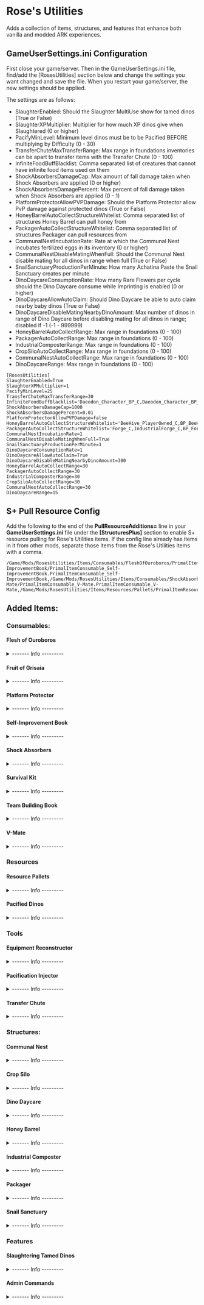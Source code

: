 # Rose's Utilities
Adds a collection of items, structures, and features that enhance both vanilla and modded ARK experiences.

## GameUserSettings.ini Configuration
First close your game/server. Then in the GameUserSettings.ini file, find/add the [RosesUtilities] section below and change the settings you want changed and save the file. When you restart your game/server, the new settings should be applied.

The settings are as follows:
- SlaughterEnabled: Should the Slaughter MultiUse show for tamed dinos (True or False)
- SlaughterXPMultiplier: Multiplier for how much XP dinos give when Slaughtered (0 or higher)
- PacifyMinLevel: Minimum level dinos must be to be Pacified BEFORE multiplying by Difficulty (0 - 30)
- TransferChuteMaxTransferRange: Max range in foundations inventories can be apart to transfer items with the Transfer Chute (0 - 100)
- InfiniteFoodBuffBlacklist: Comma separated list of creatures that cannot have infinite food items used on them
- ShockAbsorbersDamageCap: Max amount of fall damage taken when Shock Absorbers are applied (0 or higher)
- ShockAbsorbersDamagePercent: Max percent of fall damage taken when Shock Absorbers are applied (0 - 1)
- PlatformProtectorAllowPVPDamage: Should the Platform Protector allow PvP damage against protected dinos (True or False)
- HoneyBarrelAutoCollectStructureWhitelist: Comma separated list of structures Honey Barrel can pull honey from
- PackagerAutoCollectStructureWhitelist: Comma separated list of structures Packager can pull resources from
- CommunalNestIncubationRate: Rate at which the Communal Nest incubates fertilized eggs in its inventory (0 or higher)
- CommunalNestDisableMatingWhenFull: Should the Communal Nest disable mating for all dinos in range when full (True or False)
- SnailSanctuaryProductionPerMinute: How many Achatina Paste the Snail Sanctuary creates per minute
- DinoDaycareConsumptionRate: How many Rare Flowers per cycle should the Dino Daycare consume while Imprinting is enabled (0 or higher)
- DinoDaycareAllowAutoClaim: Should Dino Daycare be able to auto claim nearby baby dinos (True or False)
- DinoDaycareDisableMatingNearbyDinoAmount: Max number of dinos in range of Dino Daycare before disabling mating for all dinos in range; disabled if -1 (-1 - 999999)
- HoneyBarrelAutoCollectRange: Max range in foundations (0 - 100)
- PackagerAutoCollectRange: Max range in foundations (0 - 100)
- IndustrialComposterRange: Max range in foundations (0 - 100)
- CropSiloAutoCollectRange: Max range in foundations (0 - 100)
- CommunalNestAutoCollectRange: Max range in foundations (0 - 100)
- DinoDaycareRange: Max range in foundations (0 - 100)

```
[RosesUtilities]
SlaughterEnabled=True
SlaughterXPMultiplier=1
PacifyMinLevel=25
TransferChuteMaxTransferRange=30
InfiniteFoodBuffBlacklist='Daeodon_Character_BP_C,Daeodon_Character_BP_Eden_C'
ShockAbsorbersDamageCap=1000
ShockAbsorbersDamagePercent=0.01
PlatformProtectorAllowPVPDamage=false
HoneyBarrelAutoCollectStructureWhitelist='BeeHive_PlayerOwned_C,BP_BeeHivePlus_C'
PackagerAutoCollectStructureWhitelist='Forge_C,IndustrialForge_C,BP_ForgePlus_C,BP_IndustrialForgePlus_C,BP_TekForge_C'
CommunalNestIncubationRate=1
CommunalNestDisableMatingWhenFull=True
SnailSanctuaryProductionPerMinute=1
DinoDaycareConsumptionRate=1
DinoDaycareAllowAutoClaim=True
DinoDaycareDisableMatingNearbyDinoAmount=300
HoneyBarrelAutoCollectRange=30
PackagerAutoCollectRange=30
IndustrialComposterRange=30
CropSiloAutoCollectRange=30
CommunalNestAutoCollectRange=30
DinoDaycareRange=15
```

## S+ Pull Resource Config
Add the following to the end of the **PullResourceAdditions=** line in your **GameUserSettings.ini** file under the **\[StructuresPlus\]** section to enable S+ resource pulling for Rose's Utilities items. If the config line already has items in it from other mods, separate those items from the Rose's Utilities items with a comma.

```
/Game/Mods/RosesUtilities/Items/Consumables/FleshOfOuroboros/PrimalItemConsumable_FleshOfOuroboros.PrimalItemConsumable_FleshOfOuroboros,/Game/Mods/RosesUtilities/Items/Consumables/FruitOfGrisaia/PrimalItemConsumable_FruitOfGrisaia.PrimalItemConsumable_FruitOfGrisaia,/Game/Mods/RosesUtilities/Items/Consumables/PlatformProtector/PrimalItemConsumable_PlatformProtector.PrimalItemConsumable_PlatformProtector,/Game/Mods/RosesUtilities/Items/Consumables/Self-ImprovementBook/PrimalItemConsumable_Self-ImprovementBook.PrimalItemConsumable_Self-ImprovementBook,/Game/Mods/RosesUtilities/Items/Consumables/ShockAbsorbers/PrimalItemConsumable_ShockAbsorbers.PrimalItemConsumable_ShockAbsorbers,/Game/Mods/RosesUtilities/Items/Consumables/SurvivalKit/PrimalItemConsumable_SurvivalKit.PrimalItemConsumable_SurvivalKit,/Game/Mods/RosesUtilities/Items/Consumables/TeamBuildingBook/PrimalItemConsumable_TeamBuildingBook.PrimalItemConsumable_TeamBuildingBook,/Game/Mods/RosesUtilities/Items/Consumables/V-Mate/PrimalItemConsumable_V-Mate.PrimalItemConsumable_V-Mate,/Game/Mods/RosesUtilities/Items/Resources/Pallets/PrimalItemResourcePallet_MetalIngot.PrimalItemResourcePallet_MetalIngot,/Game/Mods/RosesUtilities/Items/Resources/Pallets/PrimalItemResourcePallet_ScrapMetalIngot.PrimalItemResourcePallet_ScrapMetalIngot,/Game/Mods/RosesUtilities/Items/Resources/Pallets/PrimalItemResourcePallet_Crystal.PrimalItemResourcePallet_Crystal,/Game/Mods/RosesUtilities/Items/Resources/Pallets/PrimalItemResourcePallet_Wood.PrimalItemResourcePallet_Wood,/Game/Mods/RosesUtilities/Items/Resources/Pallets/PrimalItemResourcePallet_FungalWood.PrimalItemResourcePallet_FungalWood,/Game/Mods/RosesUtilities/Items/Resources/Pallets/PrimalItemResourcePallet_CorruptedWood.PrimalItemResourcePallet_CorruptedWood,/Game/Mods/RosesUtilities/Items/Resources/Pallets/PrimalItemResourcePallet_Stone.PrimalItemResourcePallet_Stone,/Game/Mods/RosesUtilities/Items/Resources/Pallets/PrimalItemResourcePallet_Obsidian.PrimalItemResourcePallet_Obsidian,/Game/Mods/RosesUtilities/Items/Resources/Pallets/PrimalItemResourcePallet_ElementShard.PrimalItemResourcePallet_ElementShard,/Game/Mods/RosesUtilities/Items/Resources/Pallets/PrimalItemResourcePallet_Flint.PrimalItemResourcePallet_Flint,/Game/Mods/RosesUtilities/Items/Resources/Pallets/PrimalItemResourcePallet_Charcoal.PrimalItemResourcePallet_Charcoal,/Game/Mods/RosesUtilities/Items/Resources/Pallets/PrimalItemResourcePallet_GreenGem.PrimalItemResourcePallet_GreenGem,/Game/Mods/RosesUtilities/Items/Resources/Pallets/PrimalItemResourcePallet_BlueGem.PrimalItemResourcePallet_BlueGem,/Game/Mods/RosesUtilities/Items/Resources/Pallets/PrimalItemResourcePallet_RedGem.PrimalItemResourcePallet_RedGem,/Game/Mods/RosesUtilities/Items/Resources/Pallets/PrimalItemResourcePallet_ElementOre.PrimalItemResourcePallet_ElementOre,/Game/Mods/RosesUtilities/Items/Resources/PacifiedDinos/PrimalItemResource_PacifiedDino_Achatina.PrimalItemResource_PacifiedDino_Achatina,/Game/Mods/RosesUtilities/Items/Resources/PacifiedDinos/PrimalItemResource_PacifiedDino_DungBeetle.PrimalItemResource_PacifiedDino_DungBeetle,/Game/Mods/RosesUtilities/Items/Resources/PacifiedDinos/PrimalItemResource_PacifiedDino_Iguanodon.PrimalItemResource_PacifiedDino_Iguanodon,/Game/Mods/RosesUtilities/Items/Resources/PacifiedDinos/PrimalItemResource_PacifiedDino_Oviraptor.PrimalItemResource_PacifiedDino_Oviraptor,/Game/Mods/RosesUtilities/Items/Resources/PacifiedDinos/PrimalItemResource_PacifiedDino_Procoptodon.PrimalItemResource_PacifiedDino_Procoptodon,/Game/Mods/RosesUtilities/Items/Resources/PacifiedDinos/PrimalItemResource_PacifiedDino_RollRat.PrimalItemResource_PacifiedDino_RollRat
```
	
## Added Items:
### Consumables:
#### Flesh of Ouroboros
<details><summary>------- Info ---------</summary>

A cursed meat, or a savory sirloin?

Any omnivore or carnivore that consumes this food will have its hunger forever sated; only possible through element infusion and professional seasoning.

*100% grass-fed eternal snake-dragon*

```
cheat giveitem "Blueprint'/Game/Mods/RosesUtilities/Items/Consumables/FleshOfOuroboros/PrimalItemConsumable_FleshOfOuroboros.PrimalItemConsumable_FleshOfOuroboros'" 1 0 false
```
</details>

#### Fruit of Grisaia
<details><summary>------- Info ---------</summary>

A forbidden fruit, or a delicious treat?

Any herbivore that consumes this food will have its hunger forever sated; only possible through element infusion and locally sourced produce.

*100% gluten free...ish*

```
cheat giveitem "Blueprint'/Game/Mods/RosesUtilities/Items/Consumables/FruitOfGrisaia/PrimalItemConsumable_FruitOfGrisaia.PrimalItemConsumable_FruitOfGrisaia'" 1 0 false
```
</details>

#### Platform Protector
<details><summary>------- Info ---------</summary>

Like a pocket protector, but for giant dinos carrying giant structures!

When toggled on, the Platform Protector creates an immobilizing forcefield around the using dino that negates all damage and aggression from the outside.

It should be noted that the forcefield only protects the dino, and not any of the structures (or creatures) it's carrying.

*Great for staying safe, and for building!*

```
cheat giveitem "Blueprint'/Game/Mods/RosesUtilities/Items/Consumables/PlatformProtector/PrimalItemConsumable_PlatformProtector.PrimalItemConsumable_PlatformProtector'" 1 0 false
```
</details>

#### Self-Improvement Book
<details><summary>------- Info ---------</summary>

For when you definitely didn't mean to increase Food instead of Health.

This guide to rediscovering yourself will help any dino go back to square one and improve themselves in new and better-planned out ways!

*Recommended for readers with a reading level of 3 or lower*

```
cheat giveitem "Blueprint'/Game/Mods/RosesUtilities/Items/Consumables/Self-ImprovementBook/PrimalItemConsumable_Self-ImprovementBook.PrimalItemConsumable_Self-ImprovementBook'" 1 0 false
```
</details>

#### Shock Absorbers
<details><summary>------- Info ---------</summary>

Fall damage is for those who lack imagination!

With a lot of cushioning, a bit of bracing, and a not-insignificant amount of finger crossing, your dinos will never have to fear meeting the ground again! 

*Not approved for human use*

```
cheat giveitem "Blueprint'/Game/Mods/RosesUtilities/Items/Consumables/ShockAbsorbers/PrimalItemConsumable_ShockAbsorbers.PrimalItemConsumable_ShockAbsorbers'" 1 0 false
```
</details>

#### Survival Kit
<details><summary>------- Info ---------</summary>

Punching trees isn't just for cube worlds.

Open to reveal a set of basic tools and weapons useful to all fledgling survivors!

*Usefulness may vary from person to person*

```
cheat giveitem "Blueprint'/Game/Mods/RosesUtilities/Items/Consumables/SurvivalKit/PrimalItemConsumable_SurvivalKit.PrimalItemConsumable_SurvivalKit'" 1 0 false
```
</details>

#### Team Building Book
<details><summary>------- Info ---------</summary>

What's gonna work? TEAMMMMMWORK!

Use this book with a dino you want to improve your bond with, and watch as your teamwork and compatibility with them improves!

*Success may vary, ineffective on the inanimate*

```
cheat giveitem "Blueprint'/Game/Mods/RosesUtilities/Items/Consumables/TeamBuildingBook/PrimalItemConsumable_TeamBuildingBook.PrimalItemConsumable_TeamBuildingBook'" 1 0 false
```
</details>

#### V-Mate
<details><summary>------- Info ---------</summary>

No mate? No problem!

The patent-pending V-Mate provides your lonely dinos with their very own virtual mate! Just use it on a dino and watch them receive all the benefits of a mate, without actually needing one! 

Works on all genders (or lack thereof), because everyone deserves love!

*Nonreusable and nonrefundable*

```
cheat giveitem "Blueprint'/Game/Mods/RosesUtilities/Items/Consumables/V-Mate/PrimalItemConsumable_V-Mate.PrimalItemConsumable_V-Mate'" 1 0 false
```
</details>

### Resources
#### Resource Pallets
<details><summary>------- Info ---------</summary>
	
Compact packages of resources which are lighter and more space efficient than their unpackaged contents. 

Crafted in the [Packager](https://github.com/Daniel0Widing/RosesUtilities#packager), and unpacked by using in an inventory. 

Types: 
- Metal Ingot
- Scrap Metal Ingot
- Crystal
- Wood
- Fungal Wood 
- Corrupted Wood
- Stone
- Obsidian
- Element Shards
- Flint
- Charcoal
- Green Gem
- Blue Gem
- Red Gem
- Element Ore

*May cause issues with some stack mods. If you only want to change the stack size of items, use the Game.ini settings instead of a stack mod. If you also want the weight reduction from a stack mod, then the Packager and Resource Pallets are redundant and shouldn't be used.*
```
cheat giveitem "Blueprint'/Game/Mods/RosesUtilities/Items/Resources/Pallets/PrimalItemResourcePallet_MetalIngot.PrimalItemResourcePallet_MetalIngot'" 1 0 false
```
```
cheat giveitem "Blueprint'/Game/Mods/RosesUtilities/Items/Resources/Pallets/PrimalItemResourcePallet_ScrapMetalIngot.PrimalItemResourcePallet_ScrapMetalIngot'" 1 0 false
```
```
cheat giveitem "Blueprint'/Game/Mods/RosesUtilities/Items/Resources/Pallets/PrimalItemResourcePallet_Crystal.PrimalItemResourcePallet_Crystal'" 1 0 false
```
```
cheat giveitem "Blueprint'/Game/Mods/RosesUtilities/Items/Resources/Pallets/PrimalItemResourcePallet_Wood.PrimalItemResourcePallet_Wood'" 1 0 false
```
```
cheat giveitem "Blueprint'/Game/Mods/RosesUtilities/Items/Resources/Pallets/PrimalItemResourcePallet_FungalWood.PrimalItemResourcePallet_FungalWood'" 1 0 false
```
```
cheat giveitem "Blueprint'/Game/Mods/RosesUtilities/Items/Resources/Pallets/PrimalItemResourcePallet_CorruptedWood.PrimalItemResourcePallet_CorruptedWood'" 1 0 false
```
```
cheat giveitem "Blueprint'/Game/Mods/RosesUtilities/Items/Resources/Pallets/PrimalItemResourcePallet_Stone.PrimalItemResourcePallet_Stone'" 1 0 false
```
```
cheat giveitem "Blueprint'/Game/Mods/RosesUtilities/Items/Resources/Pallets/PrimalItemResourcePallet_Obsidian.PrimalItemResourcePallet_Obsidian'" 1 0 false
```
```
cheat giveitem "Blueprint'/Game/Mods/RosesUtilities/Items/Resources/Pallets/PrimalItemResourcePallet_ElementShard.PrimalItemResourcePallet_ElementShard'" 1 0 false
```
```
cheat giveitem "Blueprint'/Game/Mods/RosesUtilities/Items/Resources/Pallets/PrimalItemResourcePallet_Flint.PrimalItemResourcePallet_Flint'" 1 0 false
```
```
cheat giveitem "Blueprint'/Game/Mods/RosesUtilities/Items/Resources/Pallets/PrimalItemResourcePallet_Charcoal.PrimalItemResourcePallet_Charcoal'" 1 0 false
```
```
cheat giveitem "Blueprint'/Game/Mods/RosesUtilities/Items/Resources/Pallets/PrimalItemResourcePallet_GreenGem.PrimalItemResourcePallet_GreenGem'" 1 0 false
```
```
cheat giveitem "Blueprint'/Game/Mods/RosesUtilities/Items/Resources/Pallets/PrimalItemResourcePallet_BlueGem.PrimalItemResourcePallet_BlueGem'" 1 0 false
```
```
cheat giveitem "Blueprint'/Game/Mods/RosesUtilities/Items/Resources/Pallets/PrimalItemResourcePallet_RedGem.PrimalItemResourcePallet_RedGem'" 1 0 false
```
```
cheat giveitem "Blueprint'/Game/Mods/RosesUtilities/Items/Resources/Pallets/PrimalItemResourcePallet_ElementOre.PrimalItemResourcePallet_ElementOre'" 1 0 false
```
</details>

#### Pacified Dinos
<details><summary>------- Info ---------</summary>

Itemized dinos created with a Pacification Injector.

Cannot be converted back to real dinos and only used for crafting Rose's Utilities structures.

Types:
- Achatina
- Dung Beetle
- Iguanodon
- Oviraptor (Can also be crafted with a Pacified Roll Rat in a Smithy)
- Procoptodon (Can also be crafted with a Pacified Roll Rat in a Smithy)
- Roll Rat

```
cheat giveitem "Blueprint'/Game/Mods/RosesUtilities/Items/Resources/PacifiedDinos/PrimalItemResource_PacifiedDino_Achatina.PrimalItemResource_PacifiedDino_Achatina'" 1 0 false
```
```
cheat giveitem "Blueprint'/Game/Mods/RosesUtilities/Items/Resources/PacifiedDinos/PrimalItemResource_PacifiedDino_DungBeetle.PrimalItemResource_PacifiedDino_DungBeetle'" 1 0 false
```
```
cheat giveitem "Blueprint'/Game/Mods/RosesUtilities/Items/Resources/PacifiedDinos/PrimalItemResource_PacifiedDino_Iguanodon.PrimalItemResource_PacifiedDino_Iguanodon'" 1 0 false
```
```
cheat giveitem "Blueprint'/Game/Mods/RosesUtilities/Items/Resources/PacifiedDinos/PrimalItemResource_PacifiedDino_Oviraptor.PrimalItemResource_PacifiedDino_Oviraptor'" 1 0 false
```
```
cheat giveitem "Blueprint'/Game/Mods/RosesUtilities/Items/Resources/PacifiedDinos/PrimalItemResource_PacifiedDino_Procoptodon.PrimalItemResource_PacifiedDino_Procoptodon'" 1 0 false
```
```
cheat giveitem "Blueprint'/Game/Mods/RosesUtilities/Items/Resources/PacifiedDinos/PrimalItemResource_PacifiedDino_RollRat.PrimalItemResource_PacifiedDino_RollRat'" 1 0 false
```
</details>

### Tools 
#### Equipment Reconstructor
<details><summary>------- Info ---------</summary>

Like Pliers, but so much better!

When used, this tool consumes Black Pearls and/or Element Shards to charge itself. Once charged, any damaged piece of armor it is used on will instantly become as good as new!

The amount of charge consumed to repair armor depends on how much the armor needs to be repaired, and what kind of armor it is.

*Usage may void warranties*

```
cheat giveitem "Blueprint'/Game/Mods/RosesUtilities/Items/Tools/EquipmentReconstructor/PrimalItem_EquipmentReconstructor.PrimalItem_EquipmentReconstructor'" 1 0 false
```
</details>

#### Pacification Injector
<details><summary>------- Info ---------</summary>

For when a club is too primitive.

The Pacification Injector contains a powerful narcotic concoction capable of putting any tamed dinos into a near-catatonic state. This state allows them to be used in the creation of certain structures.

Only strong "high level" dinos can be pacified, as weaker ones tend to have...complications.

Additionally, once a dino has been pacified, it cannot be restored to a fully functioning state.

*Pacification is not covered by most health insurance providers*

```
cheat giveitem "Blueprint'/Game/Mods/RosesUtilities/Items/Tools/PacificationInjector/PrimalItem_WeaponPacificationInjector.PrimalItem_WeaponPacificationInjector'" 1 0 false
```
</details>

#### Transfer Chute
<details><summary>------- Info ---------</summary>

Because moving items by hand is boring.

The Transfer Chute is a revolution in item transfer and sorting technology! Simply aim to select a source inventory, then fire to transfer items to a destination inventory.

*User is liable for any items lost in tranzit*

```
cheat giveitem "Blueprint'/Game/Mods/RosesUtilities/Items/Tools/TransferChute/PrimalItem_WeaponTransferChute.PrimalItem_WeaponTransferChute'" 1 0 false
```
</details>

### Structures:
#### Communal Nest
<details><summary>------- Info ---------</summary>

Turns out dinos are better at sharing than we thought...

The Communal Nest ensures that all your dinos' eggs stay safe and sound under one roof, thanks to the hard work of the integrated Oviraptor. Stored eggs are also kept from spoiling and are slowly incubated.

*User is responsible for any over-hatching that may occur*

```
cheat giveitem "Blueprint'/Game/Mods/RosesUtilities/Structures/CommunalNest/PrimalItemStructure_CommunalNest.PrimalItemStructure_CommunalNest'" 1 0 false
```
</details>

#### Crop Silo
<details><summary>------- Info ---------</summary>

It ain't much, but it's honest work.

Crop Silos are a quintessential part of every farm, capable of storing large amount of freshly grown crops without letting them rot. They even have an integrated Iguanodon that collects from nearby crop plots so you don't have to!

*Not for use with missiles or long-range explosives*

```
cheat giveitem "Blueprint'/Game/Mods/RosesUtilities/Structures/CropSilo/PrimalItemStructure_CropSilo.PrimalItemStructure_CropSilo'" 1 0 false
```
</details>

#### Dino Daycare
<details><summary>------- Info ---------</summary>

Parenting is tough, so let someone else do it!

The Dino Daycare takes care of your baby dinos while you're busy adventuring. Not only does it feed baby dinos, it also claims them for you when they are born! On top of all that, it can even imprint them if given Rare Flowers; all thanks to the built-in Procoptodon and its caring, nurturing nature.

*Usage waves right to complain on how dinos are raised and taught*

```
cheat giveitem "Blueprint'/Game/Mods/RosesUtilities/Structures/DinoDaycare/PrimalItemStructure_DinoDaycare.PrimalItemStructure_DinoDaycare'" 1 0 false
```
</details>

#### Honey Barrel
<details><summary>------- Info ---------</summary>

Apparently honey's longevity was greatly exaggerated.

The Honey Barrel keeps any honey inside it fresh indefinitely thanks to a specialized patent-pending internal coating. Additionally, it can automatically collect honey from nearby friendly hives and dinos.

*No promises are made on the taste or safety of honey stored in Honey Barrels*

```
cheat giveitem "Blueprint'/Game/Mods/RosesUtilities/Structures/HoneyBarrel/PrimalItemStructure_HoneyBarrel.PrimalItemStructure_HoneyBarrel'" 1 0 false
```
</details>

#### Industrial Composter
<details><summary>------- Info ---------</summary>

A solution to all your feces-related woes!

Not only does the Industrial Composter have more capacity and a faster conversion rate than its primitive counterpart, but it also can automatically collect nearby feces and distribute produced fertilizer. All of this is thanks to the integrated Dung Beetle's incredible work-ethic.

The Dung Beetle also enables fertilizer production without thatch, at an admittedly slower rate.

*Produced fertilizer still not suitable for human consumption*

```
cheat giveitem "Blueprint'/Game/Mods/RosesUtilities/Structures/IndustrialComposter/PrimalItemStructure_IndustrialComposter.PrimalItemStructure_IndustrialComposter'" 1 0 false
```
</details>

#### Packager
<details><summary>------- Info ---------</summary>

Proper packing makes a world of difference.

The Packager uses electricity to compress and pack regular resources into pallets which are lighter and more compact, making them far easier to transport from place to place. It can also collect resources from nearby inventories automatically.

Due to the sensitive components that make up the Packager, once it has been activated, it takes significantly longer to pick back up, so choose wisely where you place it!

*Stamps not required!*

```
cheat giveitem "Blueprint'/Game/Mods/RosesUtilities/Structures/Packager/PrimalItemStructure_Packager.PrimalItemStructure_Packager'" 1 0 false
```
</details>

#### Snail Sanctuary
<details><summary>------- Info ---------</summary>

A safe home for our slimy friends!

Achatinas are some of the most useful dinos out there, but they can be a pain to take care of and protect. The Snail Sanctuary fixes both of those problems by automatically producing and collecting paste, while keeping the Achatina fed on the Veggie Cakes used in the construction of the Sanctuary. Infinite Cementing Paste anyone?

*Do not poke the glass, snail may bite*

```
cheat giveitem "Blueprint'/Game/Mods/RosesUtilities/Structures/SnailSanctuary/PrimalItemStructure_SnailSanctuary.PrimalItemStructure_SnailSanctuary'" 1 0 false
```
</details>

### Features
#### Slaughtering Tamed Dinos
<details><summary>------- Info ---------</summary>

Any tamed dino can be Slaughtered from their MultiUse menu while holding a Sickle. Slaughtering works the same way it does with an Ovis, killing the dino instantly.

For obvious reasons, this only works on dinos you own.

</details>

#### Admin Commands
<details><summary>------- Info ---------</summary>

Admins can use the following commands to receive all Rose's Utilities items or to receive all items and materials to test them with, respectively.

```
cheat ScriptCommand RUGiveAll
```
```
cheat ScriptCommand RUTest
```
</details>